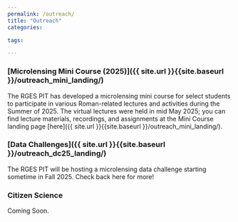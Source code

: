 ```yaml
---
permalink: /outreach/
title: "Outreach"
categories:

tags:

---
```



### [Microlensing Mini Course (2025)]({{ site.url }}{{site.baseurl }}/outreach_mini_landing/)

The RGES PIT has developed a microlensing mini course for select students to participate in various Roman-related lectures and activities during 
the Summer of 2025. The virtual lectures were held in mid May 2025; you can find lecture materials, recordings, and assignments at the Mini Course
landing page [here]({{ site.url }}{{site.baseurl }}/outreach_mini_landing/).

### [Data Challenges]({{ site.url }}{{site.baseurl }}/outreach_dc25_landing/)

The RGES PIT will be hosting a microlensing data challenge starting sometime in Fall 2025. Check back here for more!

### Citizen Science

Coming Soon.